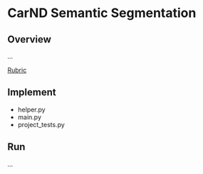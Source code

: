 # CarND Semantic Segmentation

## Overview

...

[Rubric](https://review.udacity.com/#!/rubrics/989/view)

## Implement

- helper.py
- main.py
- project_tests.py

## Run

...